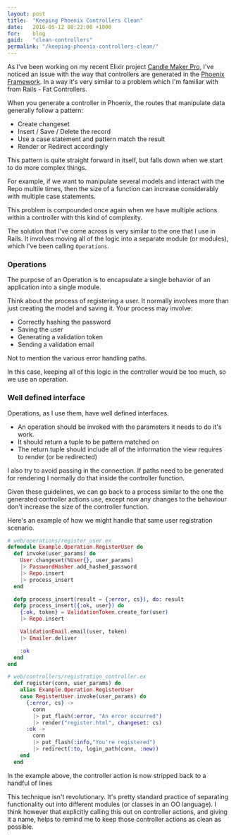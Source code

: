```yaml
---
layout: post
title:  "Keeping Phoenix Controllers Clean"
date:   2016-05-12 08:22:00 +1000
for:    blog
gaid:   "clean-controllers"
permalink: "/keeping-phoenix-controllers-clean/"
---
```


As I've been working on my recent Elixir project [Candle Maker
Pro](http://candlemakerpro.com), I've noticed an issue with the way that
controllers are generated in the [Phoenix
Framework](http://www.phoenixframework.org). In a way it's very similar to a
problem which I'm familiar with from Rails - Fat Controllers.

When you generate a controller in Phoenix, the routes that manipulate data
generally follow a pattern:

* Create changeset
* Insert / Save / Delete the record
* Use a case statement and pattern match the result
* Render or Redirect accordingly

This pattern is quite straight forward in itself, but falls down when we start
to do more complex things.

For example, if we want to manipulate several models and interact with the
Repo multile times, then the size of a function can increase considerably with
multiple case statements.

This problem is compounded once again when we have multiple actions within a
controller with this kind of complexity.

The solution that I've come across is very similar to the one that I use in
Rails. It involves moving all of the logic into a separate module (or modules), which I've
been calling `Operations`.

### Operations

The purpose of an Operation is to encapsulate a single behavior of an
application into a single module.

Think about the process of registering a user. It normally involves more than
just creating the model and saving it. Your process may involve:

* Correctly hashing the password
* Saving the user
* Generating a validation token
* Sending a validation email

Not to mention the various error handling paths.

In this case, keeping all of this logic in the controller would be too much, so
we use an operation.

### Well defined interface

Operations, as I use them, have well defined interfaces.

* An operation should be invoked with the parameters it needs to do it's work.
* It should return a tuple to be pattern matched on
* The return tuple should include all of the information the view requires to
  render (or be redirected)

I also try to avoid passing in the connection. If paths need to be
generated for rendering I normally do that inside the controller function.

Given these guidelines, we can go back to a process similar to the one the
generated controller actions use, except now any changes to the behaviour don't
increase the size of the controller function.

Here's an example of how we might handle that same user registration scenario.

```elixir
# web/operations/register_user.ex
defmodule Example.Operation.RegisterUser do
  def invoke(user_params) do
    User.changeset(%User{}, user_params)
    |> PasswordHasher.add_hashed_password
    |> Repo.insert
    |> process_insert
  end

  defp process_insert(result = {:error, cs}), do: result
  defp process_insert({:ok, user}) do
    {:ok, token} = ValidationToken.create_for(user)
    |> Repo.insert

    ValidationEmail.email(user, token)
    |> Emailer.deliver

    :ok
  end
end

# web/controllers/registration_controller.ex
  def register(conn, user_params) do
    alias Example.Operation.RegisterUser
    case RegisterUser.invoke(user_params) do
      {:error, cs} ->
        conn
        |> put_flash(:error, "An error occurred")
        |> render("register.html", changeset: cs)
      :ok ->
        conn
        |> put_flash(:info,"You're registered")
        |> redirect(:to, login_path(conn, :new))
    end
  end

```

In the example above, the controller action is now stripped back to a handful of
lines

This technique isn't revolutionary. It's pretty standard practice of separating
functionality out into different modules (or classes in an OO language). I think
however that explicitly calling this out on controller actions, and giving it a
name, helps to remind me to keep those controller actions as clean as possible.
